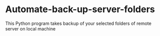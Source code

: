 # Automate-back-up-server-folders
This Python program takes backup of your selected folders of remote server on local machine
